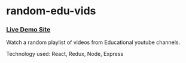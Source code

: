 # random-edu-vids

### [Live Demo Site](https://random-edu-vids.herokuapp.com/)

Watch a random playlist of videos from Educational youtube channels.

Technology used: React, Redux, Node, Express
